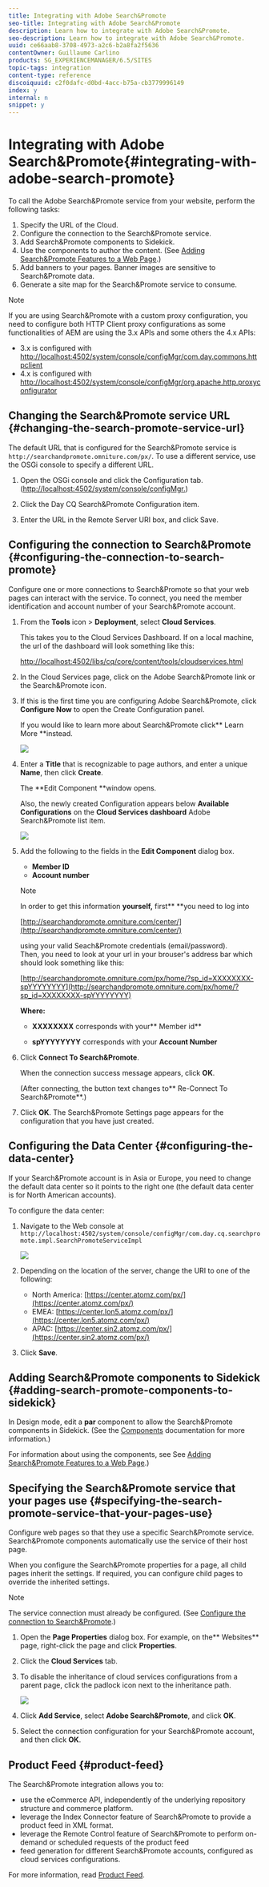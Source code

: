 ```yaml
---
title: Integrating with Adobe Search&Promote
seo-title: Integrating with Adobe Search&Promote
description: Learn how to integrate with Adobe Search&Promote.
seo-description: Learn how to integrate with Adobe Search&Promote.
uuid: ce66aab8-3708-4973-a2c6-b2a8fa2f5636
contentOwner: Guillaume Carlino
products: SG_EXPERIENCEMANAGER/6.5/SITES
topic-tags: integration
content-type: reference
discoiquuid: c2f0dafc-d0bd-4acc-b75a-cb3779996149
index: y
internal: n
snippet: y
---
```


# Integrating with Adobe Search&Promote{#integrating-with-adobe-search-promote}

To call the Adobe Search&Promote service from your website, perform the following tasks:

1. Specify the URL of the Cloud.
1. Configure the connection to the Search&Promote service.
1. Add Search&Promote components to Sidekick.
1. Use the components to author the content. (See [Adding Search&Promote Features to a Web Page](/6-5/sites/authoring/using/search-and-promote.md).)
1. Add banners to your pages. Banner images are sensitive to Search&Promote data.
1. Generate a site map for the Search&Promote service to consume.

>[!NOTE]
>
>If you are using Search&Promote with a custom proxy configuration, you need to configure both HTTP Client proxy configurations as some functionalities of AEM are using the 3.x APIs and some others the 4.x APIs:
>
>* 3.x is configured with [http://localhost:4502/system/console/configMgr/com.day.commons.httpclient](http://localhost:4502/system/console/configMgr/com.day.commons.httpclient)
>* 4.x is configured with [http://localhost:4502/system/console/configMgr/org.apache.http.proxyconfigurator](http://localhost:4502/system/console/configMgr/org.apache.http.proxyconfigurator)
>

## Changing the Search&Promote service URL {#changing-the-search-promote-service-url}

The default URL that is configured for the Search&Promote service is `http://searchandpromote.omniture.com/px/`. To use a different service, use the OSGi console to specify a different URL.

1. Open the OSGi console and click the Configuration tab. ([http://localhost:4502/system/console/configMgr.](http://localhost:4502/system/console/configMgr))  

1. Click the Day CQ Search&Promote Configuration item.
1. Enter the URL in the Remote Server URI box, and click Save.

## Configuring the connection to Search&Promote {#configuring-the-connection-to-search-promote}

Configure one or more connections to Search&Promote so that your web pages can interact with the service. To connect, you need the member identification and account number of your Search&Promote account.

1. From the **Tools** icon &gt; **Deployment**, select **Cloud Services**.

   This takes you to the Cloud Services Dashboard. If on a local machine, the url of the dashboard will look something like this:

   [http://localhost:4502/libs/cq/core/content/tools/cloudservices.html](http://localhost:4502/libs/cq/core/content/tools/cloudservices.html)

1. In the Cloud Services page, click on the Adobe Search&Promote link or the Search&Promote icon.  

1. If this is the first time you are configuring Adobe Search&Promote, click **Configure Now** to open the Create Configuration panel.

   If you would like to learn more about Search&Promote click** Learn More **instead.

   ![](assets/chlimage_1-41.png)

1. Enter a **Title** that is recognizable to page authors, and enter a unique **Name**, then click **Create**.

   The **Edit Component **window opens.  
  
   Also, the newly created Configuration appears below **Available Configurations** on the **Cloud Services dashboard** Adobe Search&Promote list item.

   ![](assets/chlimage_1-42.png)

1. Add the following to the fields in the **Edit Component** dialog box.

    * **Member ID**
    * **Account number**

   >[!NOTE]
   >
   >In order to get this information **yourself,** first** **you need to log into 
   >
   >
   >[http://searchandpromote.omniture.com/center/](http://searchandpromote.omniture.com/center/)
   >
   >
   >using your valid Seach&Promote credentials (email/password).  
   >Then, you need to look at your url in your brouser's address bar which should look something like this:  
   >[](http://searchandpromote.omniture.com/px/home/?sp_id=XXXXXXXX-spYYYYYYYY)
   >
   >
   >[http://searchandpromote.omniture.com/px/home/?sp_id=XXXXXXXX-spYYYYYYYY](http://searchandpromote.omniture.com/px/home/?sp_id=XXXXXXXX-spYYYYYYYY)
   >
   >
   >**Where:**
   >
   >    
   >    
   >    * **XXXXXXXX** corresponds with your** Member id**
   >    
   >    * **spYYYYYYYY** corresponds with your **Account Number**
   >    
   >    
   >

1. Click **Connect To Search&Promote**.

   When the connection success message appears, click **OK**.

   (After connecting, the button text changes to** Re-Connect To Search&Promote**.)

1. Click **OK**. The Search&Promote Settings page appears for the configuration that you have just created.

## Configuring the Data Center {#configuring-the-data-center}

If your Search&Promote account is in Asia or Europe, you need to change the default data center so it points to the right one (the default data center is for North American accounts).

To configure the data center:

1. Navigate to the Web console at `http://localhost:4502/system/console/configMgr/com.day.cq.searchpromote.impl.SearchPromoteServiceImpl`

   ![](assets/chlimage_1-43.png)

1. Depending on the location of the server, change the URI to one of the following:

    * North America: [https://center.atomz.com/px/](https://center.atomz.com/px/)
    * EMEA: [https://center.lon5.atomz.com/px/](https://center.lon5.atomz.com/px/)
    * APAC: [https://center.sin2.atomz.com/px/](https://center.sin2.atomz.com/px/)

1. Click **Save**.

## Adding Search&Promote components to Sidekick {#adding-search-promote-components-to-sidekick}

In Design mode, edit a **par** component to allow the Search&Promote components in Sidekick. (See the [Components](/6-5/sites/developing/using/components.md#addinganewcomponenttotheparagraphsystemdesignmode) documentation for more information.)

For information about using the components, see See [Adding Search&Promote Features to a Web Page](/6-5/sites/authoring/using/search-and-promote.md).)

## Specifying the Search&Promote service that your pages use {#specifying-the-search-promote-service-that-your-pages-use}

Configure web pages so that they use a specific Search&Promote service. Search&Promote components automatically use the service of their host page.

When you configure the Search&Promote properties for a page, all child pages inherit the settings. If required, you can configure child pages to override the inherited settings.

>[!NOTE]
>
>The service connection must already be configured. (See [Configure the connection to Search&Promote](#connection).)

1. Open the **Page Properties** dialog box. For example, on the** Websites** page, right-click the page and click **Properties**.  

1. Click the **Cloud Services** tab.  

1. To disable the inheritance of cloud services configurations from a parent page, click the padlock icon next to the inheritance path.

   ![](assets/sandpinheritpadlock.png)

1. Click **Add Service**, select **Adobe Search&Promote**, and click **OK**.  

1. Select the connection configuration for your Search&Promote account, and then click **OK**.

## Product Feed {#product-feed}

The Search&Promote integration allows you to:

* use the eCommerce API, independently of the underlying repository structure and commerce platform.
* leverage the Index Connector feature of Search&Promote to provide a product feed in XML format.
* leverage the Remote Control feature of Search&Promote to perform on-demand or scheduled requests of the product feed
* feed generation for different Search&Promote accounts, configured as cloud services configurations.

For more information, read [Product Feed](/6-5/sites/administering/using/product-feed.md).
